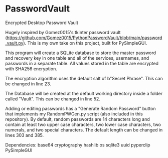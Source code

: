 # PasswordVault
Encrypted Desktop Password Vault

Hugely inspired by Gomez0015's tkinter password vault (https://github.com/Gomez0015/PythonPasswordVault/blob/main/password_vault.py). This is my own take on this project, built for PySimpleGUI.

This program will create a SQLite database to store the master password and recovery key in one table and all of the services, usernames, and passwords in a separate table. All values stored in the table are encrypted with SHA256 encryption.

The encryption algorithm uses the default salt of b"Secret Phrase". This can be changed in line 23.

The Database will be created at the default working directory inside a folder called "Vault". This can be changed in line 52.

Adding or editing passwords has a "Generate Random Password" button that implements my RandomPWGen.py script (also included in this repository). By default, random passwords are 14 characters long and contain at least two upper case characters, two lower case characters, two numerals, and two special characters. The default length can be changed in lines 303 and 385.

Dependencies:
  base64
  cryptography
  hashlib
  os
  sqlite3
  uuid
  pyperclip
  PySimpleGUI
